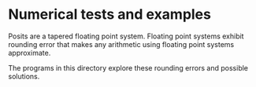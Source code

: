 # Numerical tests and examples

Posits are a tapered floating point system. Floating point systems exhibit rounding error that makes any arithmetic
using floating point systems approximate. 

The programs in this directory explore these rounding errors and possible solutions.
